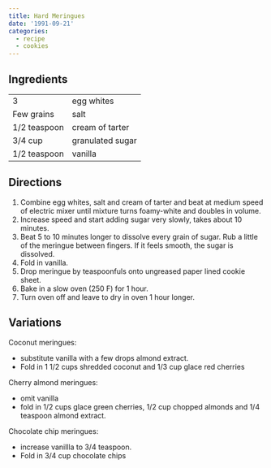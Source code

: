 ```yaml
---
title: Hard Meringues
date: '1991-09-21'
categories:
  - recipe
  - cookies
---
```

## Ingredients

|||
|---|---|
|3 |egg whites|
|Few grains |salt|
|1/2 teaspoon |cream of tarter|
|3/4 cup |granulated sugar|
|1/2 teaspoon |vanilla|

## Directions

1. Combine egg whites, salt and cream of tarter and beat at medium speed of electric mixer until mixture turns foamy-white and doubles in volume.
2. Increase speed and start adding sugar very slowly, takes about 10 minutes.
3. Beat 5 to 10 minutes longer to dissolve every grain of sugar. Rub a little of the meringue between fingers.  If it feels smooth, the sugar is dissolved.
4. Fold in vanilla.
5. Drop meringue by teaspoonfuls onto ungreased paper lined cookie sheet.
6. Bake in a slow oven (250 F) for 1 hour.
7. Turn oven off and leave to dry in oven 1 hour longer.

## Variations

Coconut meringues:
* substitute vanilla with a few drops almond extract.
* Fold in 1 1/2 cups shredded coconut and 1/3 cup glace red cherries

Cherry almond meringues:
* omit vanilla
* fold in 1/2 cups glace green cherries, 1/2 cup chopped almonds and 1/4 teaspoon almond extract.

Chocolate chip meringues:
* increase vanillla to 3/4 teaspoon.
* Fold in 3/4 cup chocolate chips
